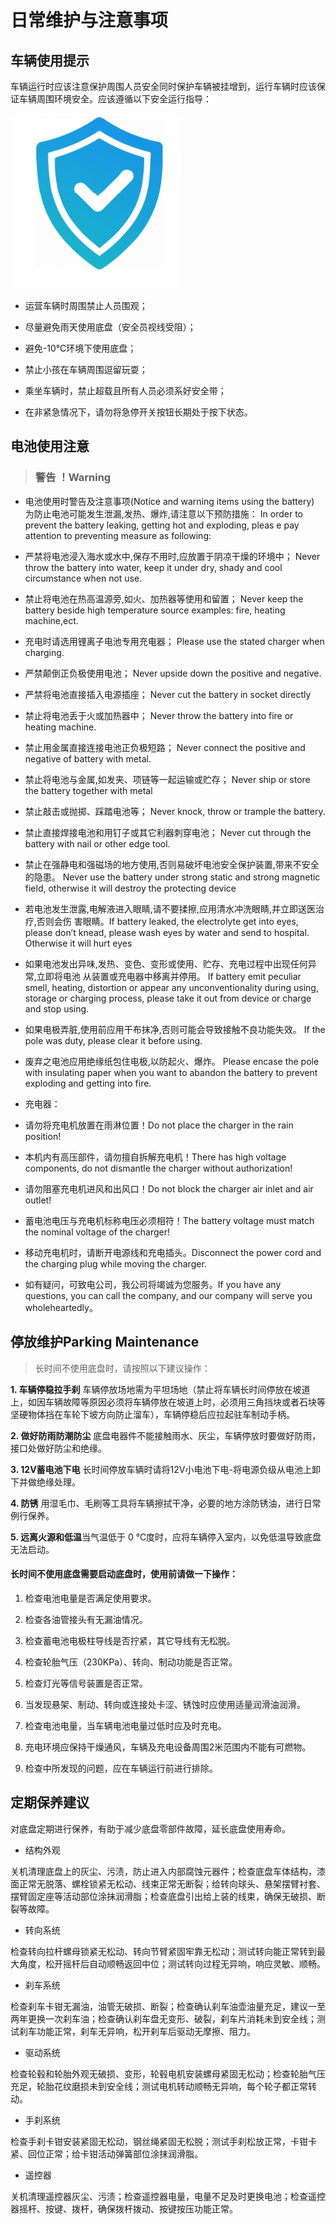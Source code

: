 # 日常维护与注意事项

## 车辆使用提示

车辆运行时应该注意保护周围人员安全同时保护车辆被挂增到，运行车辆时应该保证车辆周围环境安全。应该遵循以下安全运行指导：

![](./images/safty-guard.png)

- 运营车辆时周围禁止人员围观；

- 尽量避免雨天使用底盘（安全员视线受阻）；

- 避免-10℃环境下使用底盘；

- 禁止小孩在车辆周围逗留玩耍；

- 乘坐车辆时，禁止超载且所有人员必须系好安全带；

- 在非紧急情况下，请勿将急停开关按钮长期处于按下状态。

## 电池使用注意

> ### 警告 ！Warning

-  电池使用时警告及注意事项(Notice and warning items using the battery) 为防止电池可能发生泄漏,发热、爆炸,请注意以下预防措施： In order to prevent the battery leaking, getting hot and exploding, pleas e pay attention to preventing measure as following: 

- 严禁将电池浸入海水或水中,保存不用时,应放置于阴凉干燥的环境中； Never throw the battery into water, keep it under dry, shady and cool circumstance when not use.

- 禁止将电池在热高温源旁,如火、加热器等使用和留置； Never keep the battery beside high temperature source examples: fire, heating machine,ect. 

- 充电时请选用锂离子电池专用充电器； Please use the stated charger when charging. 

- 严禁颠倒正负极使用电池； Never upside down the positive and negative. 

- 严禁将电池直接插入电源插座； Never cut the battery in socket directly 

- 禁止将电池丢于火或加热器中； Never throw the battery into fire or heating machine. 

- 禁止用金属直接连接电池正负极短路； Never connect the positive and negative of battery with metal. 

- 禁止将电池与金属,如发夹、项链等一起运输或贮存； Never ship or store the battery together with metal 

- 禁止敲击或抛掷、踩踏电池等； Never knock, throw or trample the battery.

- 禁止直接焊接电池和用钉子或其它利器刺穿电池； Never cut through the battery with nail or other edge tool. 

- 禁止在强静电和强磁场的地方使用,否则易破坏电池安全保护装置,带来不安全的隐患。 Never use the battery under strong static and strong magnetic field, otherwise it will destroy the protecting device 

- 若电池发生泄露,电解液进入眼睛,请不要揉擦,应用清水冲洗眼睛,并立即送医治疗,否则会伤 害眼睛。If battery leaked, the electrolyte get into eyes, please don’t knead, please wash eyes by water and send to hospital. Otherwise it will hurt eyes 

- 如果电池发出异味,发热、变色、变形或使用、贮存、充电过程中出现任何异常,立即将电池 从装置或充电器中移离并停用。 If battery emit peculiar smell, heating, distortion or appear any unconventionality during using, storage or charging process, please take it out from device or charge and stop using.

- 如果电极弄脏,使用前应用干布抹净,否则可能会导致接触不良功能失效。 If the pole was duty, please clear it before using. 

- 废弃之电池应用绝缘纸包住电极,以防起火、爆炸。 Please encase the pole with insulating paper when you want to abandon the battery to prevent exploding and getting into fire.

- 充电器：

- 请勿将充电机放置在雨淋位置！Do not place the charger in the rain position! 

- 本机内有高压部件，请勿擅自拆解充电机！There has high voltage components, do not dismantle the charger without authorization! 

- 请勿阻塞充电机进风和出风口！Do not block the charger air inlet and air outlet! 

- 蓄电池电压与充电机标称电压必须相符！The battery voltage must match the nominal voltage of the charger! 

- 移动充电机时，请断开电源线和充电插头。Disconnect the power cord and the charging plug while moving the charger. 

- 如有疑问，可致电公司，我公司将竭诚为您服务。If you have any questions, you can call the company, and our company will serve you wholeheartedly。

## 停放维护Parking Maintenance

> 长时间不使用底盘时，请按照以下建议操作：

**1. 车辆停稳拉手刹** 车辆停放场地需为平坦场地（禁止将车辆长时间停放在坡道上，如因车辆故障等原因必须将车辆停放在坡道上时，必须用三角挡块或者石块等坚硬物体挡在车轮下坡方向防止溜车），车辆停稳后应拉起驻车制动手柄。 

**2. 做好防雨防潮防尘** 底盘电器件不能接触雨水、灰尘，车辆停放时要做好防雨，接口处做好防尘和绝缘。

**3. 12V蓄电池下电** 长时间停放车辆时请将12V小电池下电-将电源负级从电池上卸下并做绝缘处理。

**4. 防锈** 用湿毛巾、毛刷等工具将车辆擦拭干净，必要的地方涂防锈油，进行日常例行保养。 

**5. 远离火源和低温**当气温低于 0 ℃度时，应将车辆停入室内，以免低温导致底盘无法启动。

 

#### 长时间不使用底盘需要启动底盘时，使用前请做一下操作：

1. 检查电池电量是否满足使用要求。 

2. 检查各油管接头有无漏油情况。 

3. 检查蓄电池电极柱导线是否拧紧，其它导线有无松脱。 

4. 检查轮胎气压（230KPa）、转向、制动功能是否正常。 

5. 检查灯光等信号装置是否正常。

6. 当发现悬架、制动、转向或连接处卡涩、锈蚀时应使用适量润滑油润滑。

7. 检查电池电量，当车辆电池电量过低时应及时充电。

8. 充电环境应保持干燥通风，车辆及充电设备周围2米范围内不能有可燃物。

9. 检查中所发现的问题，应在车辆运行前进行排除。

## 定期保养建议

对底盘定期进行保养，有助于减少底盘零部件故障，延长底盘使用寿命。

- 结构外观

关机清理底盘上的灰尘、污渍，防止进入内部腐蚀元器件；检查底盘车体结构，漆面正常无脱落、螺栓锁紧无松动、线束正常无断裂；给转向球头、悬架摆臂衬套、摆臂固定座等活动部位涂抹润滑脂；检查底盘引出给上装的线束，确保无破损、断裂等故障。

- 转向系统

检查转向拉杆螺母锁紧无松动、转向节臂紧固牢靠无松动；测试转向能正常转到最大角度，松开摇杆后自动顺畅返回中位；测试转向过程无异响，响应灵敏、顺畅。

- 刹车系统

检查刹车卡钳无漏油，油管无破损、断裂；检查确认刹车油壶油量充足，建议一至两年更换一次刹车油；检查确认刹车盘无变形、破裂，刹车片消耗未到安全线；测试刹车功能正常，刹车无异响，松开刹车后驱动无摩擦、阻力。

- 驱动系统

检查轮毂和轮胎外观无破损、变形，轮毂电机安装螺母紧固无松动；检查轮胎气压充足，轮胎花纹磨损未到安全线；测试电机转动顺畅无异响，每个轮子都正常转动。

- 手刹系统

检查手刹卡钳安装紧固无松动，钢丝绳紧固无松脱；测试手刹松放正常，卡钳卡紧、回位正常；给卡钳活动弹簧部位涂抹润滑脂。

- 遥控器

关机清理遥控器灰尘、污渍；检查遥控器电量，电量不足及时更换电池；检查遥控器摇杆、按键、拨杆，确保拨杆拨动、按键按压功能正常。
